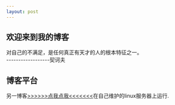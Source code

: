 ```yaml
---
layout: post
---
```


## 欢迎来到我的博客
对自己的不满足，是任何真正有天才的人的根本特征之一。    
------------------契诃夫
## 博客平台
另一博客[>>>>>>点我点我<<<<<<<](http://suiblog.com/)在自己维护的linux服务器上运行.
